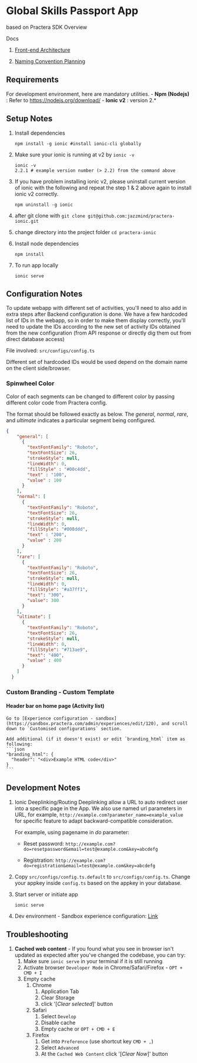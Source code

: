 # Global Skills Passport App
based on Practera SDK
Overview

Docs

1. [Front-end Architecture](https://docs.google.com/document/d/1-6rO7WrnBSGQtbmnIXe-AukzQVsrDpPFM9YeS9r44X8/edit#heading=h.973rokhhmjm5)

1. [Naming Convention Planning](https://docs.google.com/document/d/1Q77qYA9IPTXmjhEMizZYNEBbJkEcbJbD34_1wyEY6iI/edit)


## Requirements

For development environment, here are mandatory utilities.
    - __Npm (Nodejs)__ : Refer to https://nodejs.org/download/
    - __Ionic v2__ : version 2.*

## Setup Notes

1. Install dependencies
    ```shell
    npm install -g ionic #install ionic-cli globally
    ```
1. Make sure your ionic is running at v2 by `ionic -v`
    ```shell
    ionic -v
    2.2.1 # example version number (> 2.2) from the command above
    ```

1. If you have problem installing ionic v2, please uninstall current version of ionic with the following and repeat the step 1 & 2 above again to install ionic v2 correctly.
    ```shell
    npm uninstall -g ionic
    ```

1. after git clone with `git clone git@github.com:jazzmind/practera-ionic.git`

1. change directory into the project folder `cd practera-ionic`

1. Install node dependencies
    ```shell
    npm install
    ```

1. To run app locally
    ```shell
    ionic serve
    ```

## Configuration Notes

To update webapp with different set of activities, you'll need to also add in extra steps after Backend configuration is done. We have a few hardcoded list of IDs in the webapp, so in order to make them display correctly, you'll need to update the IDs according to the new set of activity IDs obtained from the new configuration (from API response or directly dig them out from direct database access)

File involved: `src/configs/config.ts`

Different set of hardcoded IDs would be used depend on the domain name on the client side/browser.

### Spinwheel Color

Color of each segments can be changed to different color by passing different color code from Practera config.

The format should be followed exactly as below. The *general*, *normal*, *rare*, and *ultimate* indicates a particular segment being configured.

```json
{
    "general": [
      {
        "textFontFamily": "Roboto",
        "textFontSize": 26,
        "strokeStyle": null,
        "lineWidth": 0,
        "fillStyle" : "#00c4dd",
        "text" : "100",
        "value" : 100
      }
    ],
    "normal": [
      {
        "textFontFamily": "Roboto",
        "textFontSize": 26,
        "strokeStyle": null,
        "lineWidth": 0,
        "fillStyle": "#008ddd",
        "text" : "200",
        "value" : 200
      }
    ],
    "rare": [
      {
        "textFontFamily": "Roboto",
        "textFontSize": 26,
        "strokeStyle": null,
        "lineWidth": 0,
        "fillStyle": "#a37ff1",
        "text": "300",
        "value": 300
      }
    ],
    "ultimate": [
      {
        "textFontFamily": "Roboto",
        "textFontSize": 26,
        "strokeStyle": null,
        "lineWidth": 0,
        "fillStyle": "#713ae9",
        "text": "400",
        "value" : 400
      }
    ]
  }
```

### Custom Branding - Custom Template

#### Header bar on home page (Activity list)

    Go to [Experience configuration - sandbox](https://sandbox.practera.com/admin/experiences/edit/120), and scroll down to `Customised configurations` section.

    Add additional (if it doesn't exist) or edit `branding_html` item as following:
    ```json
    "branding_html": {
      "header": "<div>Example HTML code</div>"
    }
    ```

## Development Notes

1. Ionic Deeplinking/Routing
    Deeplinking allow a URL to auto redirect user into a specific page in the App.
    We also use named url parameters in URL, for example, ```http://example.com?parameter_name=example_value``` for specific feature to adapt backward-compatible consideration.

    For example, using pagename in _do_ parameter:

    - Reset password: `http://example.com?do=resetpassword&email=test@example.com&key=abcdefg`

    - Registration: `http://example.com?do=registration&email=test@example.com&key=abcdefg`

1. Copy `src/configs/config.ts.default` to `src/configs/config.ts`. Change your appkey inside `config.ts` based on the appkey in your database.

1. Start server or initiate app
    ```
    ionic serve
    ```

1. Dev environment - Sandbox experience configuration: [Link](https://sandbox.practera.com/admin/experiences/edit/120)

## Troubleshooting

1. **Cached web content** - If you found what you see in browser isn't updated as expected after you've changed the codebase, you can try:
    1. Make sure `ionic serve` in your terminal if it is still running
    1. Activate browser `Developer Mode` in Chrome/Safari/Firefox - `OPT + CMD + I`
    1. Empty cache
        1. Chrome
            1. Application Tab
            1. Clear Storage
            1. click '[*Clear selected*]' button
        1. Safari
            1. Select `Develop`
            1. Disable cache
            1. Empty cache or `OPT + CMD + E`
        1. Firefox
            1. Get into `Preference` (use shortcut key `CMD + ,`)
            1. Select `Advanced`
            1. At the `Cached Web Content` click '[*Clear Now*]' button

